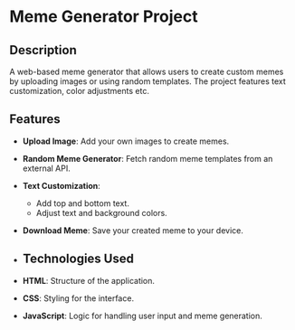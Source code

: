 # Meme Generator Project

## Description
A web-based meme generator that allows users to create custom memes by uploading images or using random templates. The project features text customization, color adjustments etc.


## Features

- **Upload Image**: Add your own images to create memes.
- **Random Meme Generator**: Fetch random meme templates from an external API.
- **Text Customization**:
  - Add top and bottom text.
  - Adjust text and background colors.
- **Download Meme**: Save your created meme to your device.

- ## Technologies Used

- **HTML**: Structure of the application.
- **CSS**: Styling for the interface.
- **JavaScript**: Logic for handling user input and meme generation.


